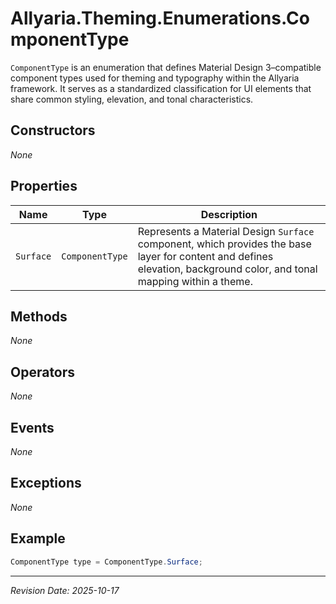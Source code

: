 ﻿# Allyaria.Theming.Enumerations.ComponentType

`ComponentType` is an enumeration that defines Material Design 3–compatible component types used for theming and
typography within the Allyaria framework. It serves as a standardized classification for UI elements that share common
styling, elevation, and tonal characteristics.

## Constructors

*None*

## Properties

| Name      | Type            | Description                                                                                                                                                            |
|-----------|-----------------|------------------------------------------------------------------------------------------------------------------------------------------------------------------------|
| `Surface` | `ComponentType` | Represents a Material Design `Surface` component, which provides the base layer for content and defines elevation, background color, and tonal mapping within a theme. |

## Methods

*None*

## Operators

*None*

## Events

*None*

## Exceptions

*None*

## Example

```csharp
ComponentType type = ComponentType.Surface;
```

---

*Revision Date: 2025-10-17*
